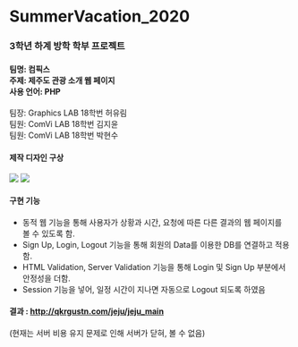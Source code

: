 # SummerVacation_2020
### 3학년 하계 방학 학부 프로젝트
<h4>팀명: 컴픽스</br>
주제: 제주도 관광 소개 웹 페이지</br>
사용 언어: PHP</br></h4>
팀장: Graphics LAB 18학번 허유림<br>
팀원: ComVi LAB 18학번 김지윤<br>
팀원: ComVi LAB 18학번 박현수<br>

#### 제작 디자인 구상
<div>
  <img src="https://user-images.githubusercontent.com/76775268/143292842-8500c483-bd95-4951-a598-3be6b22f3ea8.png">
  <img src="https://user-images.githubusercontent.com/76775268/143293193-137328ea-7a6e-4da6-a677-79c18662eb37.png">
</div>

#### 구현 기능
 - 동적 웹 기능을 통해 사용자가 상황과 시간, 요청에 따른 다른 결과의 웹 페이지를 볼 수 있도록 함.
 - Sign Up, Login, Logout 기능을 통해 회원의 Data를 이용한 DB를 연결하고 적용함.
 - HTML Validation, Server Validation 기능을 통해 Login 및 Sign Up 부분에서 안정성을 더함.
 - Session 기능을 넣어, 일정 시간이 지나면 자동으로 Logout 되도록 하였음

#### 결과 : <a href="http://qkrgustn.com/jeju/jeju_main">http://qkrgustn.com/jeju/jeju_main</a>
(현재는 서버 비용 유지 문제로 인해 서버가 닫혀, 볼 수 없음)
